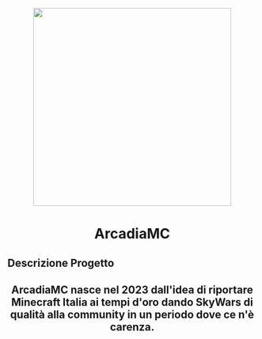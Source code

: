 <p align="center">
  <img src="https://www.arcadiamc.it/home/img/logo.png" width=400 height=400/>
</p>
<h1 align="center">ArcadiaMC</h1>
<p>
  <h2>Descrizione Progetto</h2>
  <h2 align="center">ArcadiaMC nasce nel 2023 dall'idea di
riportare Minecraft Italia ai tempi d'oro
dando SkyWars di qualità alla community
in un periodo dove ce n'è carenza.</h2>
</p>
